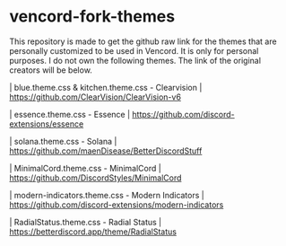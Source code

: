 # vencord-fork-themes

This repository is made to get the github raw link for the themes that are personally customized to be used in Vencord. It is only for personal purposes. I do not own the following themes. The link of the original creators will be below.

| blue.theme.css & kitchen.theme.css - Clearvision
| https://github.com/ClearVision/ClearVision-v6

| essence.theme.css - Essence
| https://github.com/discord-extensions/essence

| solana.theme.css - Solana
| https://github.com/maenDisease/BetterDiscordStuff

| MinimalCord.theme.css - MinimalCord
| https://github.com/DiscordStyles/MinimalCord

| modern-indicators.theme.css - Modern Indicators
| https://github.com/discord-extensions/modern-indicators

| RadialStatus.theme.css - Radial Status
| https://betterdiscord.app/theme/RadialStatus
